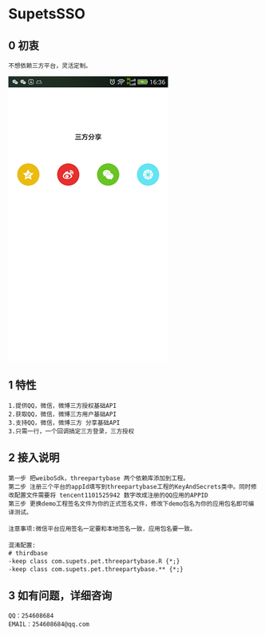 #  SupetsSSO

## 0 初衷
    
    不想依赖三方平台，灵活定制。
 ![DEMO](https://github.com/supets-open/supets-sso/blob/master/doc/360%E6%89%8B%E6%9C%BA%E5%8A%A9%E6%89%8B%E6%88%AA%E5%9B%BE0929_16_36_01.png?raw=true)

## 1 特性

    1.提供QQ，微信，微博三方授权基础API
    2.获取QQ，微信，微博三方用户基础API
    3.支持QQ，微信，微博三方 分享基础API
    3.只需一行，一个回调搞定三方登录，三方授权
    
## 2 接入说明

    第一步 把weiboSdk，threepartybase 两个依赖库添加到工程。
    第二步 注册三个平台的appId填写到threepartybase工程的KeyAndSecrets类中。同时修改配置文件需要将 tencent1101525942 数字改成注册的QQ应用的APPID
    第三步 更换demo工程签名文件为你的正式签名文件，修改下demo包名为你的应用包名即可编译测试。
    
    注意事项:微信平台应用签名一定要和本地签名一致，应用包名要一致。

    混淆配置:
    # thirdbase
    -keep class com.supets.pet.threepartybase.R {*;}
    -keep class com.supets.pet.threepartybase.** {*;}
    
## 3 如有问题，详细咨询
    
    QQ：254608684
    EMAIL：254608684@qq.com
    
